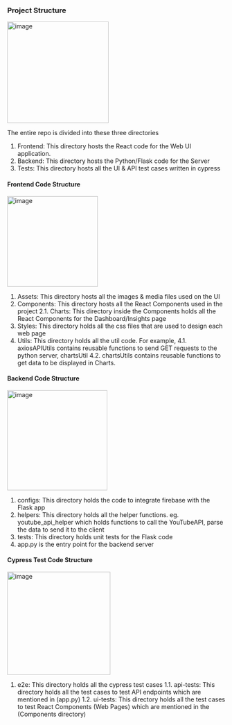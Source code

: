
### Project Structure
<img width="234" alt="image" src="https://github.com/BUMETCS673/project-cs673f23team2/assets/81250843/01ff889a-252f-4110-bf30-2ce456def969">

The entire repo is divided into these three directories 
1. Frontend: This directory hosts the React code for the Web UI application.
2. Backend: This directory hosts the Python/Flask code for the Server
3. Tests: This directory hosts all the UI & API test cases written in cypress

#### Frontend Code Structure
<img width="209" alt="image" src="https://github.com/BUMETCS673/project-cs673f23team2/assets/81250843/8b8579b0-4637-4a90-af81-72712e7f7b4f">

1. Assets: This directory hosts all the images & media files used on the UI
2. Components: This directory hosts all the React Components used in the project
2.1. Charts: This directory inside the Components holds all the React Components for the Dashboard/Insights page
3. Styles: This directory holds all the css files that are used to design each web page
4. Utils: This directory holds all the util code. For example,
4.1. axiosAPIUtils contains reusable functions to send GET requests to the python server, chartsUtil
4.2. chartsUtils contains reusable functions to get data to be displayed in Charts.

#### Backend Code Structure
<img width="231" alt="image" src="https://github.com/BUMETCS673/project-cs673f23team2/assets/81250843/e00bd19d-33c1-4fdb-84c0-69c379149d20">

1. configs: This directory holds the code to integrate firebase with the Flask app
2. helpers: This directory holds all the helper functions. eg. youtube_api_helper which holds functions to call the YouTubeAPI, parse the data to send it to the client
3. tests: This directory holds unit tests for the Flask code
4. app.py is the entry point for the backend server

#### Cypress Test Code Structure
<img width="238" alt="image" src="https://github.com/BUMETCS673/project-cs673f23team2/assets/81250843/5bd3ab00-4053-4826-858e-6b60dce6e0f7">

1. e2e: This directory holds all the cypress test cases
1.1. api-tests: This directory holds all the test cases to test API endpoints which are mentioned in (app.py)
1.2. ui-tests: This directory holds all the test cases to test React Components (Web Pages) which are mentioned in the (Components directory)
